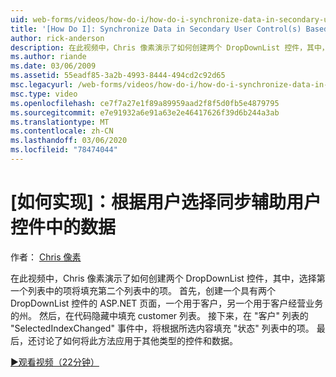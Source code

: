 ```yaml
---
uid: web-forms/videos/how-do-i/how-do-i-synchronize-data-in-secondary-user-controls-based-upon-user-selections
title: '[How Do I]: Synchronize Data in Secondary User Control(s) Based Upon User Selections | Microsoft Docs'
author: rick-anderson
description: 在此视频中，Chris 像素演示了如何创建两个 DropDownList 控件，其中，选择第一个列表中的项将填充第二个列表中的项。 Firs...
ms.author: riande
ms.date: 03/06/2009
ms.assetid: 55eadf85-3a2b-4993-8444-494cd2c92d65
msc.legacyurl: /web-forms/videos/how-do-i/how-do-i-synchronize-data-in-secondary-user-controls-based-upon-user-selections
msc.type: video
ms.openlocfilehash: ce7f7a27e1f89a89959aad2f8f5d0fb5e4879795
ms.sourcegitcommit: e7e91932a6e91a63e2e46417626f39d6b244a3ab
ms.translationtype: MT
ms.contentlocale: zh-CN
ms.lasthandoff: 03/06/2020
ms.locfileid: "78474044"
---
```

# <a name="how-do-i-synchronize-data-in-secondary-user-controls-based-upon-user-selections"></a>[如何实现]：根据用户选择同步辅助用户控件中的数据

作者： [Chris 像素](https://twitter.com/chrispels)

在此视频中，Chris 像素演示了如何创建两个 DropDownList 控件，其中，选择第一个列表中的项将填充第二个列表中的项。 首先，创建一个具有两个 DropDownList 控件的 ASP.NET 页面，一个用于客户，另一个用于客户经营业务的州。 然后，在代码隐藏中填充 customer 列表。 接下来，在 "客户" 列表的 "SelectedIndexChanged" 事件中，将根据所选内容填充 "状态" 列表中的项。 最后，还讨论了如何将此方法应用于其他类型的控件和数据。

[&#9654;观看视频（22分钟）](https://channel9.msdn.com/Blogs/ASP-NET-Site-Videos/how-do-i-synchronize-data-in-secondary-user-controls-based-upon-user-selections)
